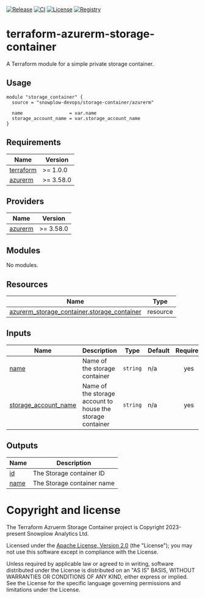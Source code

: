 [![Release][release-image]][release] [![CI][ci-image]][ci] [![License][license-image]][license] [![Registry][registry-image]][registry] 

# terraform-azurerm-storage-container

A Terraform module for a simple private storage container.

## Usage

```hcl
module "storage_container" {
  source = "snowplow-devops/storage-container/azurerm"

  name                 = var.name
  storage_account_name = var.storage_account_name
}
```

## Requirements

| Name | Version |
|------|---------|
| <a name="requirement_terraform"></a> [terraform](#requirement\_terraform) | >= 1.0.0 |
| <a name="requirement_azurerm"></a> [azurerm](#requirement\_azurerm) | >= 3.58.0 |

## Providers

| Name | Version |
|------|---------|
| <a name="provider_azurerm"></a> [azurerm](#provider\_azurerm) | >= 3.58.0 |

## Modules

No modules.

## Resources

| Name | Type |
|------|------|
| [azurerm_storage_container.storage_container](https://registry.terraform.io/providers/hashicorp/azurerm/latest/docs/resources/storage_container) | resource |

## Inputs

| Name | Description | Type | Default | Required |
|------|-------------|------|---------|:--------:|
| <a name="input_name"></a> [name](#input\_name) | Name of the storage container | `string` | n/a | yes |
| <a name="input_storage_account_name"></a> [storage\_account\_name](#input\_storage\_account\_name) | Name of the storage account to house the storage container | `string` | n/a | yes |

## Outputs

| Name | Description |
|------|-------------|
| <a name="output_id"></a> [id](#output\_id) | The Storage container ID |
| <a name="output_name"></a> [name](#output\_name) | The Storage container name |

# Copyright and license

The Terraform Azruerm Storage Container project is Copyright 2023-present Snowplow Analytics Ltd.

Licensed under the [Apache License, Version 2.0][license] (the "License");
you may not use this software except in compliance with the License.

Unless required by applicable law or agreed to in writing, software
distributed under the License is distributed on an "AS IS" BASIS,
WITHOUT WARRANTIES OR CONDITIONS OF ANY KIND, either express or implied.
See the License for the specific language governing permissions and
limitations under the License.

[release]: https://github.com/snowplow-devops/terraform-azurerm-storage-container/releases/latest
[release-image]: https://img.shields.io/github/v/release/snowplow-devops/terraform-azurerm-storage-container

[ci]: https://github.com/snowplow-devops/terraform-azurerm-storage-container/actions?query=workflow%3Aci
[ci-image]: https://github.com/snowplow-devops/terraform-azurerm-storage-container/workflows/ci/badge.svg

[license]: https://www.apache.org/licenses/LICENSE-2.0
[license-image]: https://img.shields.io/badge/license-Apache--2-blue.svg?style=flat

[registry]: https://registry.terraform.io/modules/snowplow-devops/storage-container/azurerm/latest
[registry-image]: https://img.shields.io/static/v1?label=Terraform&message=Registry&color=7B42BC&logo=terraform
